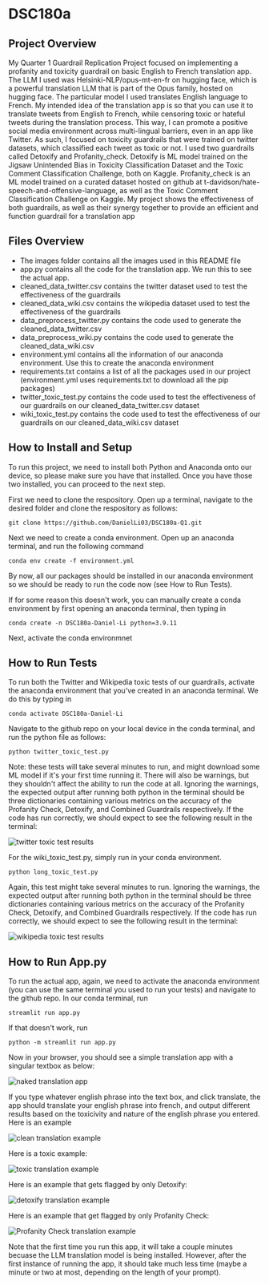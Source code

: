 # DSC180a

## Project Overview
My Quarter 1 Guardrail Replication Project focused on implementing a profanity and toxicity guardrail on basic English to French translation app. The LLM I used was Helsinki-NLP/opus-mt-en-fr on hugging face, which is a powerful translation LLM that is part of the Opus family, hosted on hugging face. The particular model I used translates English language to French. My intended idea of the translation app is so that you can use it to translate tweets from English to French, while censoring toxic or hateful tweets during the translation process. This way, I can promote a positive social media environment across multi-lingual barriers, even in an app like Twitter. As such, I focused on toxicity guardrails that were trained on twitter datasets, which classified each tweet as toxic or not. I used two guardrails called Detoxify and Profanity_check. Detoxify is ML model trained on the Jigsaw Unintended Bias in Toxicity Classification Dataset and the Toxic Comment Classification Challenge, both on Kaggle. Profanity_check is an ML model trained on a curated dataset hosted on github at t-davidson/hate-speech-and-offensive-language, as well as the Toxic Comment Classification Challenge on Kaggle. My project shows the effectiveness of both guardrails, as well as their synergy together to provide an efficient and function guardrail for a translation app

## Files Overview

- The images folder contains all the images used in this README file
- app.py contains all the code for the translation app. We run this to see the actual app.
- cleaned_data_twitter.csv contains the twitter dataset used to test the effectiveness of the guardrails
- cleaned_data_wiki.csv contains the wikipedia dataset used to test the effectiveness of the guardrails
- data_preprocess_twitter.py contains the code used to generate the cleaned_data_twitter.csv
- data_preprocess_wiki.py contains the code used to generate the cleaned_data_wiki.csv
- environment.yml contains all the information of our anaconda environment. Use this to create the anaconda environment
- requirements.txt contains a list of all the packages used in our project (environment.yml uses requirements.txt to download all the pip packages)
- twitter_toxic_test.py contains the code used to test the effectiveness of our guardrails on our cleaned_data_twitter.csv dataset
- wiki_toxic_test.py contains the code used to test the effectiveness of our guardrails on our cleaned_data_wiki.csv dataset

## How to Install and Setup
To run this project, we need to install both Python and Anaconda onto our device, so please make sure you have that installed. Once you have those two installed, you can proceed to the next step.

First we need to clone the respository. Open up a terminal, navigate to the desired folder and clone the respository as follows:

```
git clone https://github.com/DanielLi03/DSC180a-Q1.git
```

Next we need to create a conda environment. Open up an anaconda terminal, and run the following command

```
conda env create -f environment.yml
```

By now, all our packages should be installed in our anaconda environment so we should be ready to run the code now (see How to Run Tests).

If for some reason this doesn't work, you can manually create a conda environment by first opening an anaconda terminal, then typing in
```
conda create -n DSC180a-Daniel-Li python=3.9.11
```

Next, activate the conda environmnet

## How to Run Tests
To run both the Twitter and Wikipedia toxic tests of our guardrails, activate the anaconda environment that you've created in an anaconda terminal. We do this by typing in
```
conda activate DSC180a-Daniel-Li 
```

Navigate to the github repo on your local device in the conda terminal, and run the python file as follows:
```
python twitter_toxic_test.py
```

Note: these tests will take several minutes to run, and might download some ML model if it's your first time running it. There will also be warnings, but they shouldn't affect the ability to run the code at all. Ignoring the warnings, the expected output after running both python in the terminal should be three dictionaries containing various metrics on the accuracy of the Profanity Check, Detoxify, and Combined Guardrails respectively. If the code has run correctly, we should expect to see the following result in the terminal:

![twitter toxic test results](/images/twitter_test_results.png)

For the wiki_toxic_test.py, simply run in your conda environment.
```
python long_toxic_test.py
```

Again, this test might take several minutes to run. Ignoring the warnings, the expected output after running both python in the terminal should be three dictionaries containing various metrics on the accuracy of the Profanity Check, Detoxify, and Combined Guardrails respectively. If the code has run correctly, we should expect to see the following result in the terminal:

![wikipedia toxic test results](/images/wiki_test_results.png)

## How to Run App.py
To run the actual app, again, we need to activate the anaconda environment (you can use the same terminal you used to run your tests) and navigate to the github repo. In our conda terminal, run

```
streamlit run app.py
```

If that doesn't work, run 

```
python -m streamlit run app.py
```

Now in your browser, you should see a simple translation app with a singular textbox as below:

![naked translation app](/images/app.png)

If you type whatever english phrase into the text box, and click translate, the app should translate your english phrase into french, and output different results based on the toxicivity and nature of the english phrase you entered. Here is an example 

![clean translation example](/images/clean_app_example.png)

Here is a toxic example:

![toxic translation example](/images/toxic_app_example.png)

Here is an example that gets flagged by only Detoxify:

![detoxify translation example](/images/detoxify.png)

Here is an example that get flagged by only Profanity Check:

![Profanity Check translation example](/images/profanity.png)

Note that the first time you run this app, it will take a couple minutes becuase the LLM translation model is being installed. However, after the first instance of running the app, it should take much less time (maybe a minute or two at most, depending on the length of your prompt).
